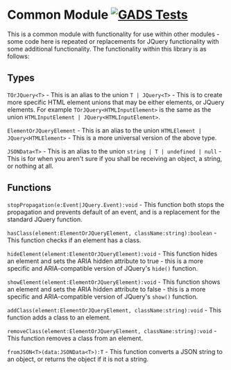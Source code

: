 # Common Module [![GADS Tests](https://github.com/droberts-ctrlo/common/actions/workflows/tests.yml/badge.svg?branch=master)](https://github.com/droberts-ctrlo/common/actions/workflows/tests.yml)

This is a common module with functionality for use within other modules - some code here is repeated or replacements for
JQuery functionality with some additional functionality. The functionality within this library is as follows:

## Types

`TOrJQuery<T>` - This is an alias to the union `T | JQuery<T>` - This is to create more specific HTML element unions
that may be either elements, or JQuery elements. For example `TOrJQuery<HTMLInputElement>` is the same as the
union `HTMLInputElement | JQuery<HTMLInputElement>`.

`ElementOrJQueryElement` - This is an alias to the union `HTMLElement | JQuery<HTMLElement>` - This is a more universal
version of the above type.

`JSONData<T>` - This is an alias to the union `string | T | undefined | null` - This is for when you aren't sure if you
shall be receiving an object, a string, or nothing at all.

## Functions

`stopPropagation(e:Event|JQuery.Event):void` - This function both stops the propagation and prevents default of an
event, and is a replacement for the standard JQuery function.

`hasClass(element:ElementOrJQueryElement, className:string):boolean` - This function checks if an element has a class.

`hideElement(element:ElementOrJQueryElement):void` - This function hides an element and sets the ARIA hidden attribute
to true - this is a more specific and ARIA-compatible version of JQuery's `hide()` function.

`showElement(element:ElementOrJQueryElement):void` - This function shows an element and sets the ARIA hidden attribute
to false - this is a more specific and ARIA-compatible version of JQuery's `show()` function.

`addClass(element:ElementOrJQueryElement, className:string):void` - This function adds a class to an element.

`removeClass(element:ElementOrJQueryElement, className:string):void` - This function removes a class from an element.

`fromJSON<T>(data:JSONData<T>):T` - This function converts a JSON string to an object, or returns the object if it is
not a string.
